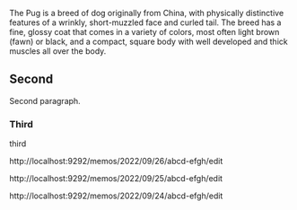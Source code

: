The Pug is a breed of dog originally from China, with physically distinctive features of a wrinkly, short-muzzled face and curled tail. The breed has a fine, glossy coat that comes in a variety of colors, most often light brown (fawn) or black, and a compact, square body with well developed and thick muscles all over the body.

## Second

Second paragraph.

### Third

third

http://localhost:9292/memos/2022/09/26/abcd-efgh/edit

http://localhost:9292/memos/2022/09/25/abcd-efgh/edit

http://localhost:9292/memos/2022/09/24/abcd-efgh/edit
